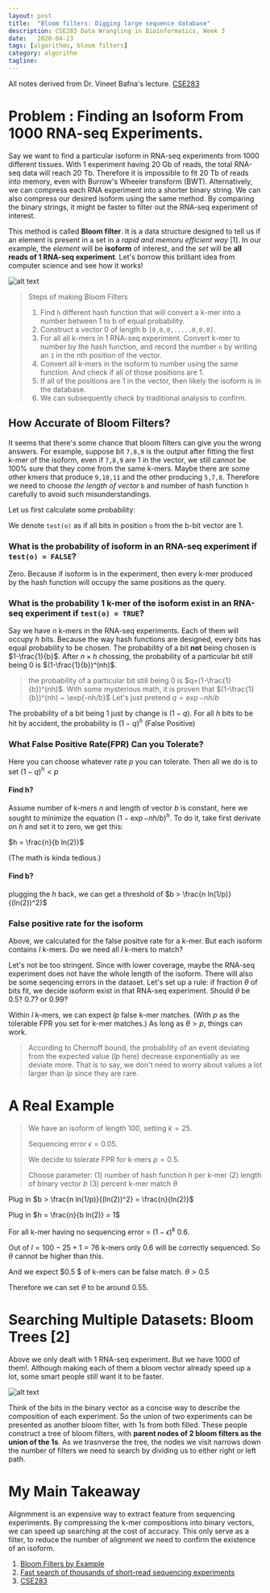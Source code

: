 ```yaml
---
layout: post
title:  "Bloom filters: Digging large sequence database"
description: CSE283 Data Wrangling in Bioinformatics, Week 3
date:   2020-04-23
tags: [algorithms, bloom filters]
category: algorithm
tagline: 
---
```

All notes derived from Dr. Vineet Bafna's lecture. [CSE283](https://www.dropbox.com/s/2zpulpceqh6m0i5/BloomFiltersSketching.pptx?dl=0)

# Problem : Finding an Isoform From 1000 RNA-seq Experiments.

Say we want to find a particular isoform in RNA-seq experiments from 1000 different tissues. With 1 experiment having 20 Gb of reads, the total RNA-seq data will reach 20 Tb. Therefore it is impossible to fit 20 Tb of reads into memory, even with Burrow's Wheeler transform (BWT). Alternatively, we can compress each RNA experiment into a shorter binary string. We can also compress our desired isoform using the same method. By comparing the binary strings, it might be faster to filter out the RNA-seq experiment of interest.

This method is called **Bloom filter**. It is a data structure designed to tell us if an element is present in a set in a *rapid and memoru efficient way* [1]. In our example, the *element* will be **isoform** of interest, and the *set* will be **all reads of 1 RNA-seq experiment**. Let's borrow this brilliant idea from computer science and see how it works!

![alt text](/assets/img/bloom1.jpg)

> Steps of making Bloom Filters
> 1. Find `h` different hash function that will convert a k-mer into a number between 1 to b of equal probability.
> 2. Construct a vector 0 of length b `[0,0,0,.....0,0,0]`. 
> 3. For all all k-mers in 1 RNA-seq experiment. Convert k-mer to number by the hash function, and record the number `n` by writing an `1` in the nth position of the vector.
> 4. Convert all k-mers in the isoform to number using the same function. And check if all of those positions are 1.
> 5. If all of the positions are 1 in the vector, then likely the isoform is in the database.
> 6. We can subsequently check by traditional analysis to confirm.

## How Accurate of Bloom Filters?

It seems that there's some chance that bloom filters can give you the wrong answers. For example, suppose bit `7,8,9` is the output after fitting the first k-mer of the isoform, even if `7,8,9` are 1 in the vector, we still cannot be 100% sure that they come from the same k-mers. Maybe there are some other kmers that produce `9,10,11` and the other producing `5,7,8`. Therefore we need to choose *the length of vector* `b` and number of hash function `h` carefully to avoid such misunderstandings.

Let us first calculate some probability:

We denote `test(o)` as if all bits in position `o` from the b-bit vector are 1. 

### What is the probability of isoform in an RNA-seq experiment if `test(o) = FALSE`?

Zero. Because if isoform is in the experiment, then every k-mer produced by the hash function will occupy the same positions as the query.

### What is the probability 1 k-mer of the isoform exist in an RNA-seq experiment if `test(o) = TRUE`?

Say we have $n$ k-mers in the RNA-seq experiments. Each of them will occupy $h$ bits. Because the way hash functions are designed, every bits has equal probability to be chosen. The probability of a bit **not** being chosen is $1-\frac{1}{b}$. After $n \times h$ chossing, the probability of a particular bit still being 0 is $(1-\frac{1}{b})^(nh)$. 

> the probability of a particular bit still being 0 is $q=(1-\frac{1}{b})^(nh)$.
> With some mysterious math, it is proven that $(1-\frac{1}{b})^(nh) ~ \exp{-nh/b}$
> Let's just pretend $q = \exp{-nh/b}$

The probability of a bit being 1 just by change is $(1-q)$. For all $h$ bits to be hit by accident, the probability is $(1-q)^h$ (False Positive)

### What False Positive Rate(FPR) Can you Tolerate?

Here you can choose whatever rate $p$ you can tolerate.
Then all we do is to set $(1-q)^h < p$

#### Find h?

Assume number of k-mers $n$ and length of vector $b$ is constant, here we sought to minimize the equation $(1-\exp{-nh/b})^h$. To do it, take first derivate on $h$ and set it to zero, we get this:

$h = \frac{n}{b ln(2)}$

(The math is kinda tedious.)

#### Find b?

plugging the $h$ back, we can get a threshold of $b > \frac{n ln(1/p)}{(ln(2))^2}$

### False positive rate for the isoform

Above, we calculated for the false positve rate for a k-mer. But each isoform contains $l$ k-mers. Do we need all $l$ k-mers to match? 

Let's not be too stringent. Since with lower coverage, maybe the RNA-seq experiment does not have the whole length of the isoform. There will also be some seqencing errors in the dataset. Let's set up a rule: if fraction $\theta$ of bits fit, we decide isoform exist in that RNA-seq experiment. Should $\theta$ be 0.5? 0.7? or 0.99?

Within $l$ k-mers, we can expect $lp$ false k-mer matches. (With $p$ as the tolerable FPR you set for k-mer matches.) As long as $\theta > p$, things can work.

> According to Chernoff bound, the probability of an event deviating from the expected value ($lp$ here) decrease exponentially as we deviate more. That is to say, we don't need to worry about values a lot larger than $lp$ since they are rare.


# A Real Example

> We have an isoform of length $100$, setting $k=25$.
> 
> Sequencing error $\epsilon=0.05$.
> 
> We decide to tolerate FPR for k-mers $p=0.5$.
> 
> Choose parameter: (1) number of hash function $h$ per k-mer (2) length of binary vector $b$ (3) percent k-mer match $\theta$

Plug in $b > \frac{n ln(1/p)}{(ln(2))^2} = \frac{n}{ln(2)}$

Plug in $h = \frac{n}{b ln(2)} = 1$

For all k-mer having no sequencing error = $(1-\epsilon)^k ~ 0.6$. 

Out of $l = 100 - 25 + 1 = 76$ k-mers only $0.6$ will be correctly sequenced. So $\theta$ cannot be higher than this.

And we expect $0.5 $ of k-mers can be false match. $\theta > 0.5$

Therefore we can set $\theta$ to be around $0.55$.

# Searching Multiple Datasets: Bloom Trees [2]

Above we only dealt with 1 RNA-seq experiment. But we have $1000$ of them!. Although making each of them a bloom vector already speed up a lot, some smart people still want it to be faster. 

![alt text](/assets/img/bloom2.jpg)

Think of the bits in the binary vector as a concise way to describe the composition of each experiment. So the union of two experiments can be presented as another bloom filter, with 1s from both filled. These people construct a tree of bloom filters, with **parent nodes of 2 bloom filters as the union of the 1s**. As we trasnverse the tree, the nodes we visit narrows down the number of filters we need to search by dividing us to either right or left path.

# My Main Takeaway
Alignmment is an expensive way to extract feature from sequencing experiments. By compressing the k-mer compositions into binary vectors, we can speed up searching at the cost of accuracy. This only serve as a filter, to reduce the number of alignment we need to confirm the existence of an isoform.


1. [Bloom Filters by Example](https://llimllib.github.io/bloomfilter-tutorial/)
2. [Fast search of thousands of short-read sequencing experiments](https://www.nature.com/articles/nbt.3442)
3. [CSE283](http://proteomics.ucsd.edu/vbafna/teaching-2/data-wrangling-in-bix/)